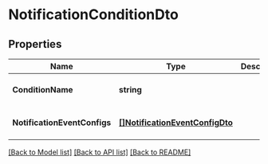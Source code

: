 # NotificationConditionDto

## Properties
Name | Type | Description | Notes
------------ | ------------- | ------------- | -------------
**ConditionName** | **string** |  | [optional] [default to null]
**NotificationEventConfigs** | [**[]NotificationEventConfigDto**](NotificationEventConfigDTO.md) |  | [optional] [default to null]

[[Back to Model list]](../README.md#documentation-for-models) [[Back to API list]](../README.md#documentation-for-api-endpoints) [[Back to README]](../README.md)

